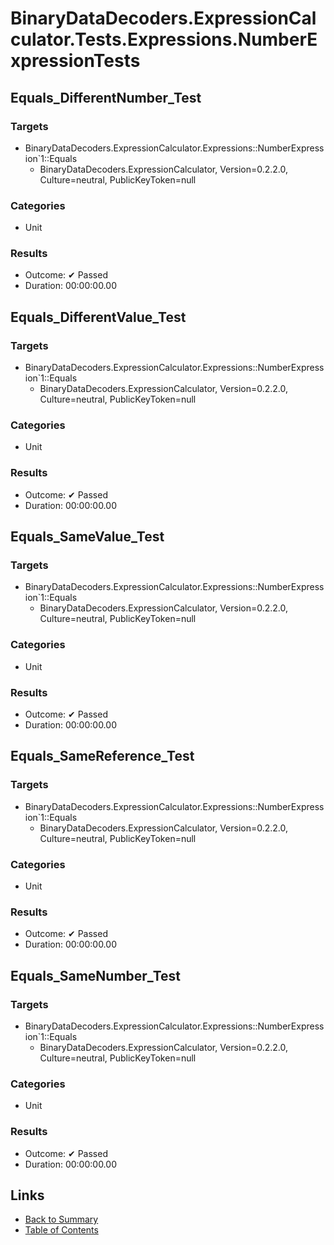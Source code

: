 # BinaryDataDecoders.ExpressionCalculator.Tests.Expressions.NumberExpressionTests

## Equals_DifferentNumber_Test

### Targets

* BinaryDataDecoders.ExpressionCalculator.Expressions::NumberExpression`1::Equals
  * BinaryDataDecoders.ExpressionCalculator, Version=0.2.2.0, Culture=neutral, PublicKeyToken=null

### Categories

* Unit

### Results

* Outcome: ✔ Passed
* Duration: 00:00:00.00

## Equals_DifferentValue_Test

### Targets

* BinaryDataDecoders.ExpressionCalculator.Expressions::NumberExpression`1::Equals
  * BinaryDataDecoders.ExpressionCalculator, Version=0.2.2.0, Culture=neutral, PublicKeyToken=null

### Categories

* Unit

### Results

* Outcome: ✔ Passed
* Duration: 00:00:00.00

## Equals_SameValue_Test

### Targets

* BinaryDataDecoders.ExpressionCalculator.Expressions::NumberExpression`1::Equals
  * BinaryDataDecoders.ExpressionCalculator, Version=0.2.2.0, Culture=neutral, PublicKeyToken=null

### Categories

* Unit

### Results

* Outcome: ✔ Passed
* Duration: 00:00:00.00

## Equals_SameReference_Test

### Targets

* BinaryDataDecoders.ExpressionCalculator.Expressions::NumberExpression`1::Equals
  * BinaryDataDecoders.ExpressionCalculator, Version=0.2.2.0, Culture=neutral, PublicKeyToken=null

### Categories

* Unit

### Results

* Outcome: ✔ Passed
* Duration: 00:00:00.00

## Equals_SameNumber_Test

### Targets

* BinaryDataDecoders.ExpressionCalculator.Expressions::NumberExpression`1::Equals
  * BinaryDataDecoders.ExpressionCalculator, Version=0.2.2.0, Culture=neutral, PublicKeyToken=null

### Categories

* Unit

### Results

* Outcome: ✔ Passed
* Duration: 00:00:00.00

## Links

* [Back to Summary](../Summary.md)
* [Table of Contents](../../TOC.md)
